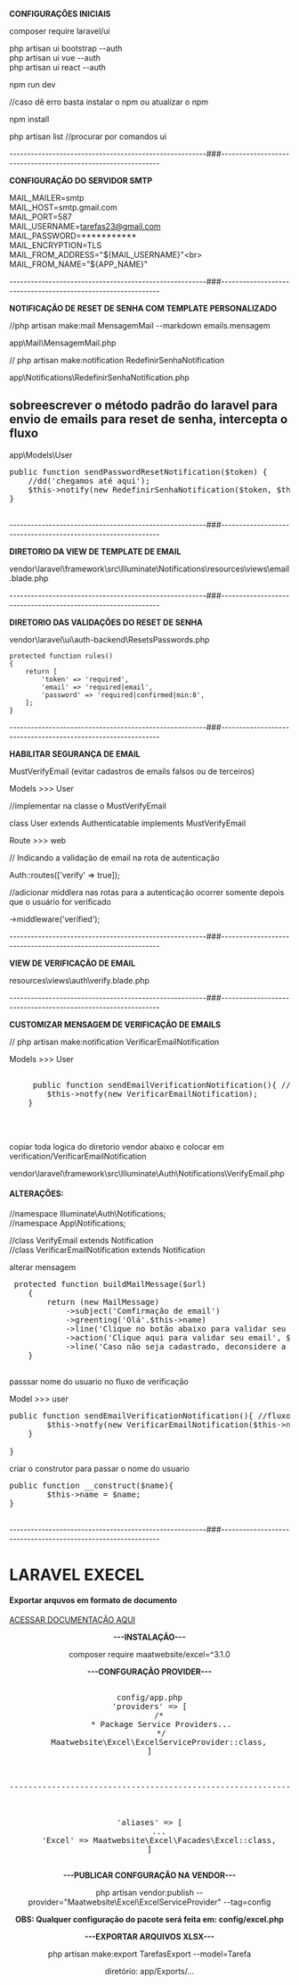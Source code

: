<strong>CONFIGURAÇÕES INICIAIS</strong>

composer require laravel/ui

php artisan ui bootstrap --auth <br>
php artisan ui vue --auth <br>
php artisan ui react --auth <br>

npm run dev 

//caso dê erro basta instalar o npm ou atualizar o npm

npm install

php artisan list   //procurar por comandos ui 


-------------------------------------------------------###-------------------------------------------------------------

<strong>CONFIGURAÇÃO DO SERVIDOR SMTP</strong>

MAIL_MAILER=smtp <br>
MAIL_HOST=smtp.gmail.com <br>
MAIL_PORT=587<br>
MAIL_USERNAME=tarefas23@gmail.com<br>
MAIL_PASSWORD=***********<br>
MAIL_ENCRYPTION=TLS<br>
MAIL_FROM_ADDRESS="${MAIL_USERNAME}"<br>
MAIL_FROM_NAME="${APP_NAME}"<br>

-------------------------------------------------------###-------------------------------------------------------------



<strong>NOTIFICAÇÃO DE RESET DE SENHA COM TEMPLATE PERSONALIZADO</strong>

//php artisan make:mail MensagemMail --markdown emails.mensagem

app\Mail\MensagemMail.php

// php artisan make:notification RedefinirSenhaNotification

app\Notifications\RedefinirSenhaNotification.php

sobreescrever o método padrão do laravel para envio de emails para reset de senha, intercepta o fluxo
--------------------------------------------------------------

app\Models\User

<pre>
public function sendPasswordResetNotification($token) { 
    //dd('chegamos até aqui');
    $this->notify(new RedefinirSenhaNotification($token, $this->email,  $this->name)); //definir qual o objeto de notificação vai ser utilizado
}

</pre>

-------------------------------------------------------###-------------------------------------------------------------


<strong>DIRETORIO DA VIEW DE TEMPLATE DE EMAIL</strong>

vendor\laravel\framework\src\Illuminate\Notifications\resources\views\email.blade.php

-------------------------------------------------------###-------------------------------------------------------------

<strong>DIRETORIO DAS VALIDAÇÕES DO RESET DE SENHA</strong>

vendor\laravel\ui\auth-backend\ResetsPasswords.php


    protected function rules()
    {
        return [
            'token' => 'required',
            'email' => 'required|email',
            'password' => 'required|confirmed|min:8',
        ];
    }


-------------------------------------------------------###-------------------------------------------------------------


<strong>HABILITAR SEGURANÇA DE EMAIL</strong>

MustVerifyEmail (evitar cadastros de emails falsos ou de terceiros)


Models >>> User  

//implementar na classe o MustVerifyEmail

class User extends Authenticatable implements MustVerifyEmail

Route >>> web 

// Indicando a validação de email na rota de autenticação

Auth::routes(['verify' => true]);

//adicionar middlera nas rotas para a autenticação ocorrer somente depois que o usuário for verificado

->middleware('verified');


-------------------------------------------------------###-------------------------------------------------------------

<strong>VIEW DE VERIFICAÇÃO DE EMAIL</strong>

resources\views\auth\verify.blade.php

-------------------------------------------------------###-------------------------------------------------------------

<strong>CUSTOMIZAR MENSAGEM DE VERIFICAÇÃO DE EMAILS</strong>

 // php artisan make:notification VerificarEmailNotification

 Models >>> User  
 
  <pre>

     public function sendEmailVerificationNotification(){ //fluxo de verificação de email ao qual intercepta o usuário e desvio de fluxo
        $this->notfy(new VerificarEmailNotification);
    }
	
	
  </pre>



copiar toda logica do diretorio vendor abaixo e colocar em verification/VerificarEmailNotification

vendor\laravel\framework\src\Illuminate\Auth\Notifications\VerifyEmail.php


<h4>ALTERAÇÕES:</h4>

//namespace Illuminate\Auth\Notifications;<br>
//namespace App\Notifications;<br>


//class VerifyEmail extends Notification <br>
//class VerificarEmailNotification extends Notification <br>

alterar mensagem 

 <pre>
 protected function buildMailMessage($url)
    {
        return (new MailMessage)
            ->subject('Comfirmação de email')
            ->greenting('Olá'.$this->name)
            ->line('Clique no botão abaixo para validar seu email')
            ->action('Clique aqui para validar seu email', $url)
            ->line('Caso não seja cadastrado, deconsidere a mensagem');
    }

</pre>

passsar nome do usuario no fluxo de verificação 


Model >>> user 


<pre>
public function sendEmailVerificationNotification(){ //fluxo de verificação de email ao qual intercepta o usuário e desvio de fluxo
        $this->notfy(new VerificarEmailNotification($this->name));
    }

}
</pre>

criar o construtor para passar o nome do usuario

 
<pre>
public function __construct($name){
        $this->name = $name;
}

</pre>
-------------------------------------------------------###-------------------------------------------------------------


<h1>LARAVEL EXECEL</h1>

<h4>Exportar arquvos em formato de documento</h4>

<a href='https://laravel-excel.com/'>ACESSAR DOCUMENTAÇÃO AQUI<a>


<center>

<strong>---INSTALAÇÃO---</strong>

composer require maatwebsite/excel=^3.1.0

<strong>---CONFGURAÇÃO PROVIDER---</strong>

    
<pre>

config/app.php
'providers' => [
    /*
     * Package Service Providers...
     */
    Maatwebsite\Excel\ExcelServiceProvider::class,
]



------------------------------------------------------------
    


'aliases' => [
    ...
    'Excel' => Maatwebsite\Excel\Facades\Excel::class,
]

</pre>

    
<strong>---PUBLICAR CONFGURAÇÃO NA VENDOR---</strong>

php artisan vendor:publish --provider="Maatwebsite\Excel\ExcelServiceProvider" --tag=config

<strong>OBS: Qualquer configuração do pacote será feita em: config/excel.php </strong>


<strong>---EXPORTAR ARQUIVOS XLSX---</strong>

php artisan make:export TarefasExport --model=Tarefa

diretório: app/Exports/...



</center>


